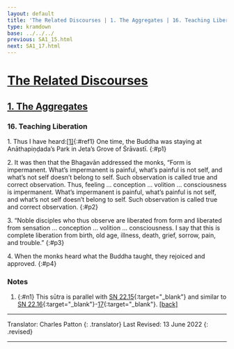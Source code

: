 ```yaml
---
layout: default
title: 'The Related Discourses | 1. The Aggregates | 16. Teaching Liberation'
type: kramdown
base: ../../../
previous: SA1_15.html
next: SA1_17.html
---
```


# [The Related Discourses](../index.html)
## [1. The Aggregates](index.html)
### 16. Teaching Liberation

1\. Thus I have heard:[\[1\]](#n1){:#ref1} One time, the Buddha was staying at Anāthapiṇḍada’s Park in Jeta’s Grove of Śrāvastī.
{:#p1}

2\. It was then that the Bhagavān addressed the monks, “Form is impermanent. What’s impermanent is painful, what’s painful is not self, and what’s not self doesn’t belong to self. Such observation is called true and correct observation. Thus, feeling … conception … volition … consciousness is impermanent. What’s impermanent is painful, what’s painful is not self, and what’s not self doesn’t belong to self. Such observation is called true and correct observation.
{:#p2}

3\. “Noble disciples who thus observe are liberated from form and liberated from sensation … conception … volition … consciousness. I say that this is complete liberation from birth, old age, illness, death, grief, sorrow, pain, and trouble.”
{:#p3}

4\. When the monks heard what the Buddha taught, they rejoiced and approved.
{:#p4}

### Notes
1. {:#n1} This sūtra is parallel with [SN 22.15](https://suttacentral.net/sn22.15){:target="_blank"} and similar to [SN 22.16](https://suttacentral.net/sn22.16){:target="_blank"}-[17](https://suttacentral.net/sn22.17){:target="_blank"}. [\[back\]](#ref1)

---

Translator: Charles Patton
{: .translator}
Last Revised: 13 June 2022
{: .revised}

---